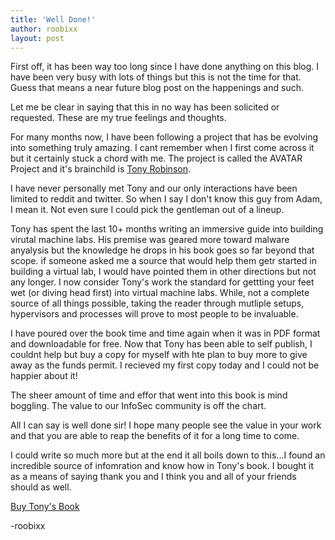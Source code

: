 ```yaml
---
title: 'Well Done!'
author: roobixx
layout: post
---
```


First off, it has been way too long since I have done anything on this blog. I have been very busy with lots of things but this is not the time for that. Guess that means a near future blog post on the happenings and such.

Let me be clear in saying that this in no way has been solicited or requested. These are my true feelings and thoughts.

For many months now, I have been following a project that has be evolving into something truly amazing. I cant remember when I first come across it but it certainly stuck a chord with me. The project is called the AVATAR Project and it's brainchild is [Tony Robinson](https://twitter.com/da_667).

I have never personally met Tony and our only interactions have been limited to reddit and twitter. So when I say I don't know this guy from Adam, I mean it. Not even sure I could pick the gentleman out of a lineup. 

Tony has spent the last 10+ months writing an immersive guide into building virutal machine labs. His premise was geared more toward malware anyalysis but the knowledge he drops in his book goes so far beyond that scope. if someone asked me a source that would help them getr started in building a virtual lab, I would have pointed them in other directions but not any longer. I now consider Tony's work the standard for gettting your feet wet (or diving head first) into virtual machine labs. While, not a complete source of all things possible, taking the reader through mutliple setups, hypervisors and processes will prove to most people to be invaluable. 

I have poured over the book time and time again when it was in PDF format and downloadable for free. Now that Tony has been able to self publish, I couldnt help but buy a copy for myself with hte plan to buy more to give away as the funds permit. I recieved my first copy today and I could not be happier about it! 

The sheer amount of time and effor that went into this book is mind boggling. The value to our InfoSec community is off the chart. 

All I can say is well done sir! I hope many people see the value in your work and that you are able to reap the benefits of it for a long time to come. 

I could write so much more but at the end it all boils down to this...I found an incredible source of infomration and know how in Tony's book. I bought it as a means of saying thank you and I think you and all of your friends should as well. 

[Buy Tony's Book](https://www.amazon.com/Building-Virtual-Machine-Labs-Hands/dp/1546932631/ref=sr_1_1?ie=UTF8&qid=1497310341&sr=8-1&keywords=building+a+virtual+machine+lab)

-roobixx


